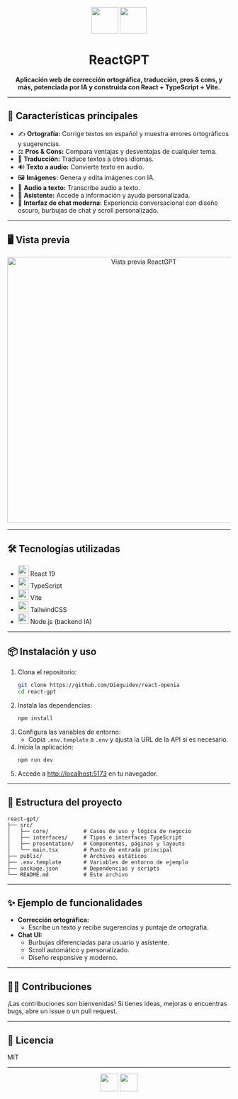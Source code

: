 <!-- filepath: g:\PROYECTOS\NEST\FH\OPENIA\react-gpt\README.md -->

<p align="center">
  <img src="https://cdn.jsdelivr.net/gh/devicons/devicon/icons/react/react-original.svg" width="60" height="60"/>
  <img src="https://cdn.jsdelivr.net/gh/devicons/devicon/icons/typescript/typescript-original.svg" width="60" height="60"/>
</p>

<h1 align="center">ReactGPT</h1>

<p align="center">
  <b>Aplicación web de corrección ortográfica, traducción, pros & cons, y más, potenciada por IA y construida con React + TypeScript + Vite.</b>
</p>

---

## 🚀 Características principales

- ✍️ <b>Ortografía:</b> Corrige textos en español y muestra errores ortográficos y sugerencias.
- ⚖️ <b>Pros & Cons:</b> Compara ventajas y desventajas de cualquier tema.
- 🔄 <b>Traducción:</b> Traduce textos a otros idiomas.
- 🔊 <b>Texto a audio:</b> Convierte texto en audio.
- 🖼️ <b>Imágenes:</b> Genera y edita imágenes con IA.
- 🎤 <b>Audio a texto:</b> Transcribe audio a texto.
- 🤖 <b>Asistente:</b> Accede a información y ayuda personalizada.
- 💬 <b>Interfaz de chat moderna:</b> Experiencia conversacional con diseño oscuro, burbujas de chat y scroll personalizado.

---

## 🖥️ Vista previa

<p align="center">
  <img src="https://i.imgur.com/1Q9Z1ZB.png" width="600" alt="Vista previa ReactGPT"/>
</p>

---

## 🛠️ Tecnologías utilizadas

- <img src="https://cdn.jsdelivr.net/gh/devicons/devicon/icons/react/react-original.svg" width="24"/> React 19
- <img src="https://cdn.jsdelivr.net/gh/devicons/devicon/icons/typescript/typescript-original.svg" width="24"/> TypeScript
- <img src="https://vitejs.dev/logo.svg" width="24"/> Vite
- <img src="https://cdn.jsdelivr.net/gh/devicons/devicon/icons/tailwindcss/tailwindcss-plain.svg" width="24"/> TailwindCSS
- <img src="https://cdn.jsdelivr.net/gh/devicons/devicon/icons/nodejs/nodejs-original.svg" width="24"/> Node.js (backend IA)

---

## 📦 Instalación y uso

1. Clona el repositorio:
   ```bash
   git clone https://github.com/Dieguidev/react-openia
   cd react-gpt
   ```
2. Instala las dependencias:
   ```bash
   npm install
   ```
3. Configura las variables de entorno:
   - Copia `.env.template` a `.env` y ajusta la URL de la API si es necesario.
4. Inicia la aplicación:
   ```bash
   npm run dev
   ```
5. Accede a [http://localhost:5173](http://localhost:5173) en tu navegador.

---

## 📁 Estructura del proyecto

```
react-gpt/
├── src/
│   ├── core/           # Casos de uso y lógica de negocio
│   ├── interfaces/     # Tipos e interfaces TypeScript
│   ├── presentation/   # Componentes, páginas y layouts
│   └── main.tsx        # Punto de entrada principal
├── public/             # Archivos estáticos
├── .env.template       # Variables de entorno de ejemplo
├── package.json        # Dependencias y scripts
└── README.md           # Este archivo
```

---

## ✨ Ejemplo de funcionalidades

- <b>Corrección ortográfica:</b>
  - Escribe un texto y recibe sugerencias y puntaje de ortografía.
- <b>Chat UI:</b>
  - Burbujas diferenciadas para usuario y asistente.
  - Scroll automático y personalizado.
  - Diseño responsive y moderno.

---

## 🧑‍💻 Contribuciones

¡Las contribuciones son bienvenidas! Si tienes ideas, mejoras o encuentras bugs, abre un issue o un pull request.

---

## 📄 Licencia

MIT

---

<p align="center">
  <img src="https://cdn.jsdelivr.net/gh/devicons/devicon/icons/react/react-original.svg" width="40"/>
  <img src="https://cdn.jsdelivr.net/gh/devicons/devicon/icons/typescript/typescript-original.svg" width="40"/>
</p>
